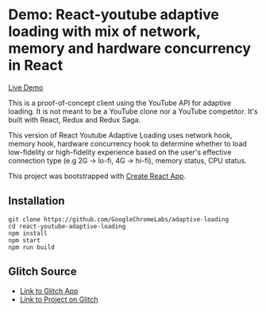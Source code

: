 
# Demo: React-youtube adaptive loading with mix of network, memory and hardware concurrency in React

[Live Demo](https://adaptive-loading.web.app/react-youtube-adaptive-loading/)

This is a proof-of-concept client using the YouTube API for adaptive loading. It is not meant to be a YouTube clone nor a YouTube competitor. It's built with React, Redux and Redux Saga.

This version of React Youtube Adaptive Loading uses network hook, memory hook, hardware concurrency hook to determine whether to load low-fidelity or high-fidelity experience based on the user's effective connection type (e.g 2G -> lo-fi, 4G -> hi-fi), memory status, CPU status.

This project was bootstrapped with [Create React App](https://github.com/facebook/create-react-app).

## Installation
```
git clone https://github.com/GoogleChromeLabs/adaptive-loading
cd react-youtube-adaptive-loading
npm install
npm start
npm run build
```

## Glitch Source
* [Link to Glitch App](https://anton-karlovskiy-adaptive-youtube.glitch.me/)
* [Link to Project on Glitch](https://glitch.com/~anton-karlovskiy-adaptive-youtube/)
